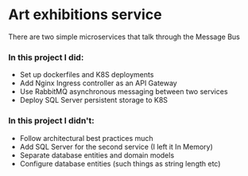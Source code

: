# Art exhibitions service

There are two simple microservices that talk through the Message Bus


### In this project I did:
- Set up dockerfiles and K8S deployments
- Add Nginx Ingress controller as an API Gateway
- Use RabbitMQ asynchronous messaging between two services
- Deploy SQL Server persistent storage to K8S

### In this project I didn't:
- Follow architectural best practices much
- Add SQL Server for the second service (I left it In Memory)
- Separate database entities and domain models
- Configure database entities (such things as string length etc)


